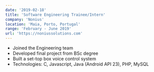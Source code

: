 ```yaml
---
date: '2019-02-18'
title: 'Software Engineering Trainee/Intern'
company: 'Nonius'
location: 'Maia, Porto, Portugal'
range: 'February - June 2019'
url: 'https://noniussolutions.com'
---
```


- Joined the Engineering team
- Developed final project from BSc degree
- Built a set-top box voice control system
- Technologies: C, Javascript, Java (Android API 23), PHP, MySQL
